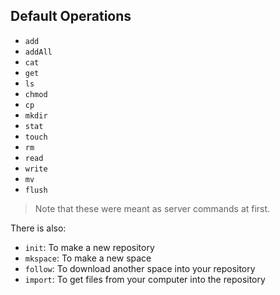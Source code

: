 ## Default Operations

* `add`
* `addAll`
* `cat`
* `get`
* `ls`
* `chmod`
* `cp`
* `mkdir`
* `stat`
* `touch`
* `rm`
* `read`
* `write`
* `mv`
* `flush`

> Note that these were meant as server commands at first.

There is also:

  * `init`: To make a new repository
  * `mkspace`: To make a new space
  * `follow`: To download another space into your repository
  * `import`: To get files from your computer into the repository


